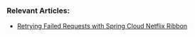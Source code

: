 ### Relevant Articles:

- [Retrying Failed Requests with Spring Cloud Netflix Ribbon](https://www.baeldung.com/spring-cloud-netflix-ribbon-retry)
